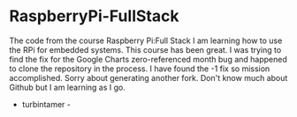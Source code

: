 # RaspberryPi-FullStack
The code from the course Raspberry Pi:Full Stack
I am learning how to use the RPi for embedded systems.
This course has been great.
I was trying to find the fix for the Google Charts zero-referenced month bug
and happened to clone the repository in the process.
I have found the -1 fix so mission accomplished.
Sorry about generating another fork.  Don't know much about Github but I am learning as I go.
- turbintamer -
